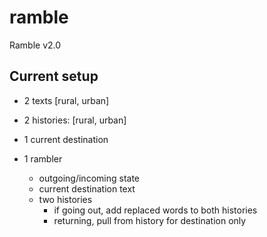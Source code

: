 # ramble
Ramble v2.0

## Current setup

- 2 texts [rural, urban]
- 2 histories: [rural, urban]
- 1 current destination
 
- 1 rambler
  - outgoing/incoming state
  - current destination text
  - two histories
    - if going out, add replaced words to both histories
    - returning, pull from history for destination only

